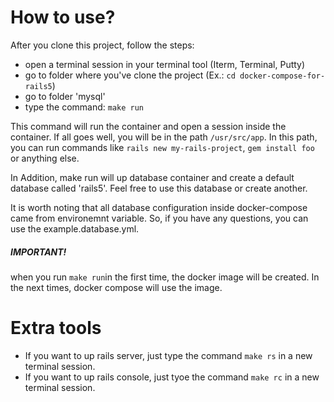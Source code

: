 # How to use?

After you clone this project, follow the steps:
- open a terminal session in your terminal tool (Iterm, Terminal, Putty)
- go to folder where you've clone the project (Ex.: ```cd docker-compose-for-rails5```)
- go to folder 'mysql'
- type the command: ```make run```

This command will run the container and open a session inside the container. If all goes well, you will be in the path ```/usr/src/app```.   In this path, you can run commands like ```rails new my-rails-project```, ```gem install foo``` or anything else.

In Addition, make run will up database container and create a default database called 'rails5'. Feel free to use this database or create another.

It is worth noting that all database configuration inside docker-compose came from environemnt variable. So, if you have any questions, you can use the example.database.yml.

##### IMPORTANT!
when you run ```make run```in the first time, the docker image will be created. In the next times, docker compose will use the image.

# Extra tools

* If you want to up rails server, just type the command ```make rs``` in a new terminal session.
* If you want to up rails console, just tyoe the command ```make rc``` in a new terminal session.
